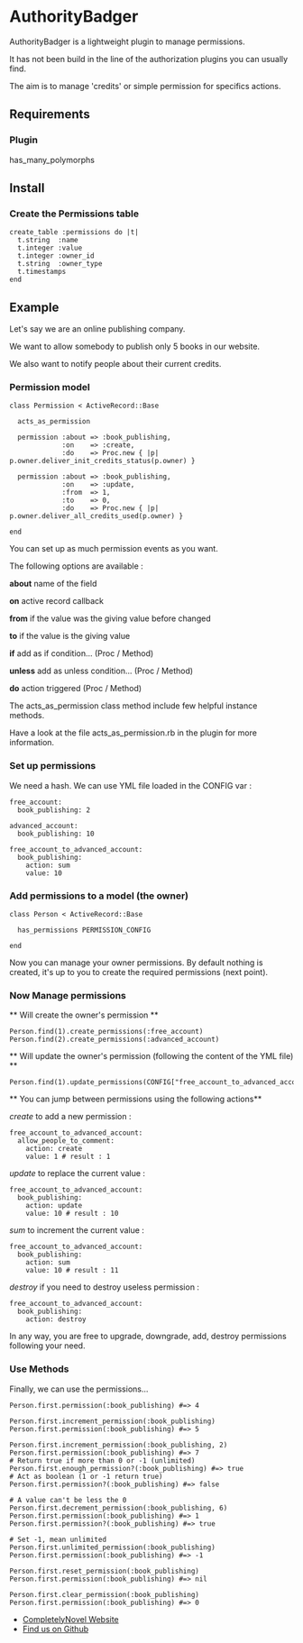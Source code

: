 # AuthorityBadger

AuthorityBadger is a lightweight plugin to manage permissions.

It has not been build in the line of the authorization plugins you can usually find.

The aim is to manage 'credits' or simple permission for specifics actions.

## Requirements

### Plugin

has_many_polymorphs

## Install

### Create the Permissions table

    create_table :permissions do |t|
      t.string  :name
      t.integer :value
      t.integer :owner_id
      t.string  :owner_type
      t.timestamps
    end

## Example

Let's say we are an online publishing company.

We want to allow somebody to publish only 5 books in our website.

We also want to notify people about their current credits.

### Permission model

    class Permission < ActiveRecord::Base
  
      acts_as_permission

      permission :about => :book_publishing, 
                 :on    => :create,
                 :do    => Proc.new { |p| p.owner.deliver_init_credits_status(p.owner) }

      permission :about => :book_publishing, 
                 :on    => :update,
                 :from  => 1,
                 :to    => 0,
                 :do    => Proc.new { |p| p.owner.deliver_all_credits_used(p.owner) }
                              
    end

You can set up as much permission events as you want.


The following options are available :

**about** name of the field

**on** active record callback

**from** if the value was the giving value before changed

**to** if the value is the giving value

**if** add as if condition... (Proc / Method)

**unless** add as unless condition... (Proc / Method)

**do** action triggered (Proc / Method)


The acts_as_permission class method include few helpful instance methods.

Have a look at the file acts_as_permission.rb in the plugin for more information.

### Set up permissions

We need a hash. We can use YML file loaded in the CONFIG var :

    free_account:
      book_publishing: 2
      
    advanced_account:
      book_publishing: 10

    free_account_to_advanced_account:
      book_publishing:
        action: sum
        value: 10
      
### Add permissions to a model (the owner)

    class Person < ActiveRecord::Base

      has_permissions PERMISSION_CONFIG
  
    end

Now you can manage your owner permissions. By default nothing is created, it's up to you to create the required permissions (next point).

### Now Manage permissions

** Will create the owner's permission **

    Person.find(1).create_permissions(:free_account)
    Person.find(2).create_permissions(:advanced_account)

** Will update the owner's permission (following the content of the YML file) **

    Person.find(1).update_permissions(CONFIG["free_account_to_advanced_account"])

** You can jump between permissions using the following actions**

*create* to add a new permission :

    free_account_to_advanced_account:
      allow_people_to_comment:
        action: create
        value: 1 # result : 1

*update* to replace the current value :

    free_account_to_advanced_account:
      book_publishing:
        action: update
        value: 10 # result : 10

*sum* to increment the current value :

    free_account_to_advanced_account:
      book_publishing:
        action: sum
        value: 10 # result : 11

*destroy* if you need to destroy useless permission :

    free_account_to_advanced_account:
      book_publishing:
        action: destroy

In any way, you are free to upgrade, downgrade, add, destroy permissions following your need.
        
### Use Methods

Finally, we can use the permissions...

    Person.first.permission(:book_publishing) #=> 4
    
    Person.first.increment_permission(:book_publishing)
    Person.first.permission(:book_publishing) #=> 5
    
    Person.first.increment_permission(:book_publishing, 2)
    Person.first.permission(:book_publishing) #=> 7
    # Return true if more than 0 or -1 (unlimited)
    Person.first.enough_permission?(:book_publishing) #=> true
    # Act as boolean (1 or -1 return true)
    Person.first.permission?(:book_publishing) #=> false
    
    # A value can't be less the 0
    Person.first.decrement_permission(:book_publishing, 6) 
    Person.first.permission(:book_publishing) #=> 1
    Person.first.permission?(:book_publishing) #=> true
    
    # Set -1, mean unlimited
    Person.first.unlimited_permission(:book_publishing)
    Person.first.permission(:book_publishing) #=> -1
    
    Person.first.reset_permission(:book_publishing)
    Person.first.permission(:book_publishing) #=> nil
    
    Person.first.clear_permission(:book_publishing)
    Person.first.permission(:book_publishing) #=> 0
    
- [CompletelyNovel Website](http://www.completelynovel.com/ "CompletelyNovel")
- [Find us on Github](https://github.com/completelynovel "Github")